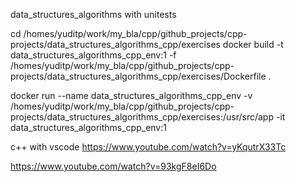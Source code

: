data_structures_algorithms  with unitests

cd /homes/yuditp/work/my_bla/cpp/github_projects/cpp-projects/data_structures_algorithms_cpp/exercises
docker build -t data_structures_algorithms_cpp_env:1 -f /homes/yuditp/work/my_bla/cpp/github_projects/cpp-projects/data_structures_algorithms_cpp/exercises/Dockerfile .

 docker run --name data_structures_algorithms_cpp_env -v /homes/yuditp/work/my_bla/cpp/github_projects/cpp-projects/data_structures_algorithms_cpp/exercises:/usr/src/app -it data_structures_algorithms_cpp_env:1

c++ with vscode
https://www.youtube.com/watch?v=yKqutrX33Tc

https://www.youtube.com/watch?v=93kgF8eI6Do